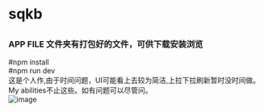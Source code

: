 # sqkb<h2>  
### APP FILE 文件夹有打包好的文件，可供下载安装浏览
#npm install  
#npm run dev  
这是个人作,由于时间问题，UI可能看上去较为简洁,上拉下拉刷新暂时没时间做。     
My abilities不止这些。如有问题可以尽管问。     
![image](https://github.com/ghwq/sqkb/blob/master/src/assets/img/a.gif)
